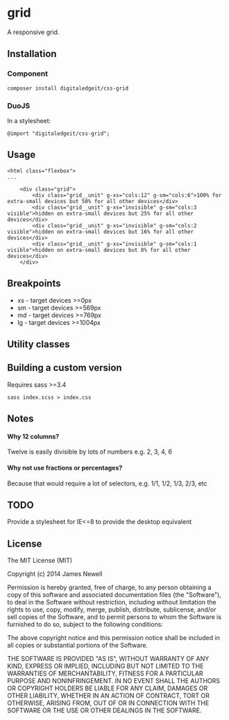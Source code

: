 # grid

A responsive grid.

## Installation

### Component

    composer install digitaledgeit/css-grid
    
### DuoJS

In a stylesheet:

    @import "digitaledgeit/css-grid";
   
## Usage
    
    <html class="flexbox">
    ...
    
        <div class="grid">
            <div class="grid__unit" g-xs="cols:12" g-sm="cols:6">100% for extra-small devices but 50% for all other devices</div>
            <div class="grid__unit" g-xs="invisible" g-sm="cols:3 visible">hidden on extra-small devices but 25% for all other devices</div>
            <div class="grid__unit" g-xs="invisible" g-sm="cols:2 visible">hidden on extra-small devices but 16% for all other devices</div>
            <div class="grid__unit" g-xs="invisible" g-sm="cols:1 visible">hidden on extra-small devices but 8% for all other devices</div>
        </div>

## Breakpoints

 - xs - target devices >=0px
 - sm - target devices >=569px
 - md - target devices >=769px
 - lg - target devices >=1004px

## Utility classes

## Building a custom version

Requires sass >=3.4

    sass index.scss > index.css
    
## Notes

#### Why 12 columns? 
Twelve is easily divisible by lots of numbers e.g. 2, 3, 4, 6

#### Why not use fractions or percentages? 
Because that would require a lot of selectors, e.g. 1/1, 1/2, 1/3, 2/3, etc 


## TODO

Provide a stylesheet for IE<=8 to provide the desktop equivalent

## License

The MIT License (MIT)

Copyright (c) 2014 James Newell

Permission is hereby granted, free of charge, to any person obtaining a copy of this software and associated documentation files (the "Software"), to deal in the Software without restriction, including without limitation the rights to use, copy, modify, merge, publish, distribute, sublicense, and/or sell copies of the Software, and to permit persons to whom the Software is furnished to do so, subject to the following conditions:

The above copyright notice and this permission notice shall be included in all copies or substantial portions of the Software.

THE SOFTWARE IS PROVIDED "AS IS", WITHOUT WARRANTY OF ANY KIND, EXPRESS OR IMPLIED, INCLUDING BUT NOT LIMITED TO THE WARRANTIES OF MERCHANTABILITY, FITNESS FOR A PARTICULAR PURPOSE AND NONINFRINGEMENT. IN NO EVENT SHALL THE AUTHORS OR COPYRIGHT HOLDERS BE LIABLE FOR ANY CLAIM, DAMAGES OR OTHER LIABILITY, WHETHER IN AN ACTION OF CONTRACT, TORT OR OTHERWISE, ARISING FROM, OUT OF OR IN CONNECTION WITH THE SOFTWARE OR THE USE OR OTHER DEALINGS IN THE SOFTWARE.